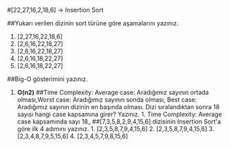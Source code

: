 #[22,27,16,2,18,6] -> Insertion Sort

##Yukarı verilen dizinin sort türüne göre aşamalarını yazınız.
  1. [2,27,16,22,18,6]
  2. [2,6,16,22,18,27]
  3. [2,6,16,22,18,27]
  4. [2,6,16,18,22,27]
  5. [2,6,16,18,22,27]

##Big-O gösterimini yazınız.
   1. **O(n2)**
##Time Complexity: Average case: Aradığımız sayının ortada olması,Worst case: Aradığımız sayının sonda olması, Best case: Aradığımız sayının dizinin en başında olması. Dizi sıralandıktan sonra 18 sayısı hangi case kapsamına girer? Yazınız.
    1. Time Complexity: Average case kapsamında sayı 18_
##[7,3,5,8,2,9,4,15,6] dizisinin Insertion Sort'a göre ilk 4 adımını yazınız.
    1. [2,3,5,8,7,9,4,15,6]
    2. [2,3,5,8,7,9,4,15,6]
    3. [2,3,4,8,7,9,5,15,6]
    4. [2,3,4,5,7,9,8,15,6]